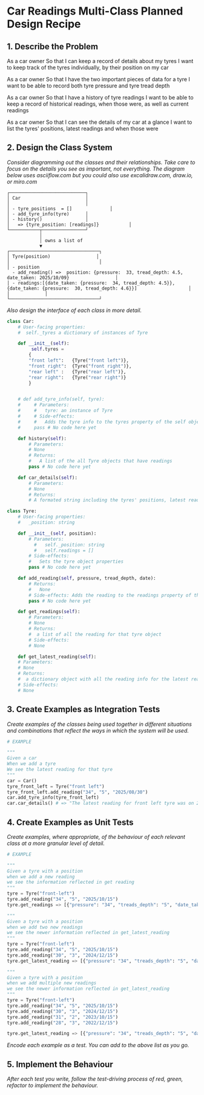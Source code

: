 # Car Readings Multi-Class Planned Design Recipe

## 1. Describe the Problem

As a car owner
So that I can keep a record of details about my tyres
I want to keep track of the tyres individually, by their position on my car

As a car owner
So that I have the two important pieces of data for a tyre
I want to be able to record both tyre pressure and tyre tread depth

As a car owner
So that I have a history of tyre readings
I want to be able to keep a record of historical readings, when those were, as well as current readings

As a car owner
So that I can see the details of my car at a glance
I want to list the tyres' positions, latest readings and when those were


## 2. Design the Class System

_Consider diagramming out the classes and their relationships. Take care to
focus on the details you see as important, not everything. The diagram below
uses asciiflow.com but you could also use excalidraw.com, draw.io, or miro.com_

```
┌────────────────────────────┐
│ Car                        │
│                            │
│ - tyre_positions  = []              │
│ - add_tyre_info(tyre)      │
│ - history()                │
│   => {tyre_position: [readings]}           │
└───────────┬────────────────┘
            │
            │ owns a list of
            ▼
┌─────────────────────────────────┐
│ Tyre(position)                 │
│                                 │
│ - position       
  - add_reading() =>  position: {pressure:  33, tread_depth: 4.5, date_taken: 2025/10/09}                 │
│ - readings:[{date_taken: {pressure:  34, tread_depth: 4.5}}, {date_taken: {pressure:  30, tread_depth: 4.6}}]                   │
│             │
└─────────────────────────────────┘
```

_Also design the interface of each class in more detail._

```python
class Car:
    # User-facing properties:
    #  self._tyres a dictionary of instances of Tyre

    def __init__(self):
         self.tyres = 
        {
        "front left":   {Tyre("front left")},
        "front right":  {Tyre("front right")}, 
        "rear left" :   {Tyre("rear left")}, 
        "rear right":   {Tyre("rear right")}
        }


    # def add_tyre_info(self, tyre):
    #     # Parameters:
    #     #   tyre: an instance of Tyre
    #     # Side-effects:
    #     #   Adds the tyre info to the tyres property of the self object acording to the tyre position e.g. self.tyres[tyre.position]["pressure"] = tyre.pressure
    #     pass # No code here yet

    def history(self):
        # Parameters:
        # None
        # Returns:
        #   A list of the all Tyre objects that have readings
        pass # No code here yet

    def car_details(self):
        # Parameters:
        # None
        # Returns:
        # A formated string including the tyres' positions, latest readings and when those were => # "The latest reading for front left tyre was on 2025/09/25. The pressure was 33 PSI and the tread_depth was 4.5mm"

class Tyre:
    # User-facing properties:
    #   _position: string

    def __init__(self, position):
        # Parameters:
          #   self._position: string
          #   self.readings = [] 
        # Side-effects:
        #   Sets the tyre object properties
        pass # No code here yet

    def add_reading(self, pressure, tread_depth, date):
        # Returns:
        #   None
        # Side-effects: Adds the reading to the readings property of the self object readings =[{"pressure": 34, "treads_depth": 1.6mm, "date_taken": "2025/10/15"}]
        pass # No code here yet

    def get_readings(self):
        # Parameters:
        # None
        # Returns:
        #  a list of all the reading for that tyre object
        # Side-effects:
        # None

    def get_latest_reading(self):
    # Parameters:
    # None
    # Returns:
    #  a dictionary object with all the reading info for the latest reading
    # Side-effects:
    # None

```

## 3. Create Examples as Integration Tests

_Create examples of the classes being used together in different situations and
combinations that reflect the ways in which the system will be used._

```python
# EXAMPLE

"""
Given a car
When we add a tyre
We see the latest reading for that tyre
"""
car = Car()
tyre_front_left = Tyre("front left")
tyre_front_left.add_reading("34", "5", "2025/08/30")
car.add_tyre_info(tyre_front_left)
car.car_details() # => "The latest reading for front left tyre was on 2025/08/30. The pressure was 34 PSI and the tread_depth was 5mm"
```

## 4. Create Examples as Unit Tests

_Create examples, where appropriate, of the behaviour of each relevant class at
a more granular level of detail._

```python
# EXAMPLE

"""
Given a tyre with a position 
when we add a new reading
we see the information reflected in get reading 
"""
tyre = Tyre("front-left")
tyre.add_reading("34", "5", "2025/10/15")
tyre.get_readings => [{"pressure": "34", "treads_depth": "5", "date_taken": "2025/10/15"}]

"""
Given a tyre with a position 
when we add two new readings
we see the newer information reflected in get_latest_reading 
"""
tyre = Tyre("front-left")
tyre.add_reading("34", "5", "2025/10/15")
tyre.add_reading("30", "3", "2024/12/15")
tyre.get_latest_reading => [{"pressure": "34", "treads_depth": "5", "date_taken": "2025/10/15"}]

"""
Given a tyre with a position 
when we add multiple new readings
we see the newer information reflected in get_latest_reading 
"""
tyre = Tyre("front-left")
tyre.add_reading("34", "5", "2025/10/15")
tyre.add_reading("30", "3", "2024/12/15")
tyre.add_reading("31", "2", "2023/10/15")
tyre.add_reading("28", "3", "2022/12/15")

tyre.get_latest_reading => [{"pressure": "34", "treads_depth": "5", "date_taken": "2025/10/15"}]

```

_Encode each example as a test. You can add to the above list as you go._

## 5. Implement the Behaviour

_After each test you write, follow the test-driving process of red, green,
refactor to implement the behaviour._
